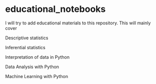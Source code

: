 # educational_notebooks

I will try to add educational materials to this repository. This will mainly cover

Descriptive statistics

Inferential statistics

Interpretation of data in Python

Data Analysis with Python

Machine Learning with Python


